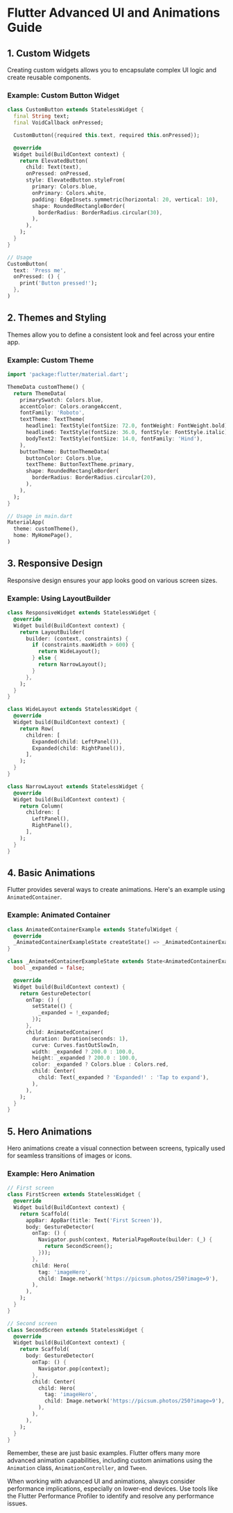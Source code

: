# Flutter Advanced UI and Animations Guide

## 1. Custom Widgets

Creating custom widgets allows you to encapsulate complex UI logic and create reusable components.

### Example: Custom Button Widget

```dart
class CustomButton extends StatelessWidget {
  final String text;
  final VoidCallback onPressed;

  CustomButton({required this.text, required this.onPressed});

  @override
  Widget build(BuildContext context) {
    return ElevatedButton(
      child: Text(text),
      onPressed: onPressed,
      style: ElevatedButton.styleFrom(
        primary: Colors.blue,
        onPrimary: Colors.white,
        padding: EdgeInsets.symmetric(horizontal: 20, vertical: 10),
        shape: RoundedRectangleBorder(
          borderRadius: BorderRadius.circular(30),
        ),
      ),
    );
  }
}

// Usage
CustomButton(
  text: 'Press me',
  onPressed: () {
    print('Button pressed!');
  },
)
```

## 2. Themes and Styling

Themes allow you to define a consistent look and feel across your entire app.

### Example: Custom Theme

```dart
import 'package:flutter/material.dart';

ThemeData customTheme() {
  return ThemeData(
    primarySwatch: Colors.blue,
    accentColor: Colors.orangeAccent,
    fontFamily: 'Roboto',
    textTheme: TextTheme(
      headline1: TextStyle(fontSize: 72.0, fontWeight: FontWeight.bold),
      headline6: TextStyle(fontSize: 36.0, fontStyle: FontStyle.italic),
      bodyText2: TextStyle(fontSize: 14.0, fontFamily: 'Hind'),
    ),
    buttonTheme: ButtonThemeData(
      buttonColor: Colors.blue,
      textTheme: ButtonTextTheme.primary,
      shape: RoundedRectangleBorder(
        borderRadius: BorderRadius.circular(20),
      ),
    ),
  );
}

// Usage in main.dart
MaterialApp(
  theme: customTheme(),
  home: MyHomePage(),
)
```

## 3. Responsive Design

Responsive design ensures your app looks good on various screen sizes.

### Example: Using LayoutBuilder

```dart
class ResponsiveWidget extends StatelessWidget {
  @override
  Widget build(BuildContext context) {
    return LayoutBuilder(
      builder: (context, constraints) {
        if (constraints.maxWidth > 600) {
          return WideLayout();
        } else {
          return NarrowLayout();
        }
      },
    );
  }
}

class WideLayout extends StatelessWidget {
  @override
  Widget build(BuildContext context) {
    return Row(
      children: [
        Expanded(child: LeftPanel()),
        Expanded(child: RightPanel()),
      ],
    );
  }
}

class NarrowLayout extends StatelessWidget {
  @override
  Widget build(BuildContext context) {
    return Column(
      children: [
        LeftPanel(),
        RightPanel(),
      ],
    );
  }
}
```

## 4. Basic Animations

Flutter provides several ways to create animations. Here's an example using `AnimatedContainer`.

### Example: Animated Container

```dart
class AnimatedContainerExample extends StatefulWidget {
  @override
  _AnimatedContainerExampleState createState() => _AnimatedContainerExampleState();
}

class _AnimatedContainerExampleState extends State<AnimatedContainerExample> {
  bool _expanded = false;

  @override
  Widget build(BuildContext context) {
    return GestureDetector(
      onTap: () {
        setState(() {
          _expanded = !_expanded;
        });
      },
      child: AnimatedContainer(
        duration: Duration(seconds: 1),
        curve: Curves.fastOutSlowIn,
        width: _expanded ? 200.0 : 100.0,
        height: _expanded ? 200.0 : 100.0,
        color: _expanded ? Colors.blue : Colors.red,
        child: Center(
          child: Text(_expanded ? 'Expanded!' : 'Tap to expand'),
        ),
      ),
    );
  }
}
```

## 5. Hero Animations

Hero animations create a visual connection between screens, typically used for seamless transitions of images or icons.

### Example: Hero Animation

```dart
// First screen
class FirstScreen extends StatelessWidget {
  @override
  Widget build(BuildContext context) {
    return Scaffold(
      appBar: AppBar(title: Text('First Screen')),
      body: GestureDetector(
        onTap: () {
          Navigator.push(context, MaterialPageRoute(builder: (_) {
            return SecondScreen();
          }));
        },
        child: Hero(
          tag: 'imageHero',
          child: Image.network('https://picsum.photos/250?image=9'),
        ),
      ),
    );
  }
}

// Second screen
class SecondScreen extends StatelessWidget {
  @override
  Widget build(BuildContext context) {
    return Scaffold(
      body: GestureDetector(
        onTap: () {
          Navigator.pop(context);
        },
        child: Center(
          child: Hero(
            tag: 'imageHero',
            child: Image.network('https://picsum.photos/250?image=9'),
          ),
        ),
      ),
    );
  }
}
```

Remember, these are just basic examples. Flutter offers many more advanced animation capabilities, including custom animations using the `Animation` class, `AnimationController`, and `Tween`.

When working with advanced UI and animations, always consider performance implications, especially on lower-end devices. Use tools like the Flutter Performance Profiler to identify and resolve any performance issues.

